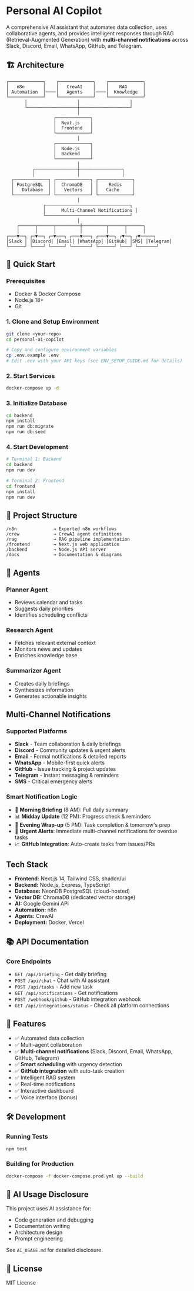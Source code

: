 # Personal AI Copilot

A comprehensive AI assistant that automates data collection, uses collaborative agents, and provides intelligent responses through RAG (Retrieval-Augmented Generation) with **multi-channel notifications** across Slack, Discord, Email, WhatsApp, GitHub, and Telegram.

## 🏗️ Architecture

```
┌─────────────┐    ┌─────────────┐    ┌─────────────┐
│   n8n       │    │   CrewAI    │    │    RAG      │
│ Automation  │────│   Agents    │────│  Knowledge  │
└─────────────┘    └─────────────┘    └─────────────┘
       │                   │                   │
       └───────────────────┼───────────────────┘
                           │
                  ┌─────────────┐
                  │  Next.js    │
                  │  Frontend   │
                  └─────────────┘
                           │
                  ┌─────────────┐
                  │  Node.js    │
                  │  Backend    │
                  └─────────────┘
                           │
          ┌────────────────┼────────────────┐
          │                │                │
  ┌─────────────┐ ┌─────────────┐ ┌─────────────┐
  │ PostgreSQL  │ │  ChromaDB   │ │    Redis    │
  │   Database  │ │   Vectors   │ │   Cache     │
  └─────────────┘ └─────────────┘ └─────────────┘
                           │
              ┌────────────────────────────────┐
              │      Multi-Channel Notifications │
              └────────────────────────────────┘
                           │
    ┌──────┬──────┬─────────┼─────────┬──────┬──────┐
    │      │      │         │         │      │      │
┌───▼──┐ ┌─▼──┐ ┌─▼───┐ ┌───▼───┐ ┌───▼──┐ ┌▼──┐ ┌▼─────┐
│Slack │ │Discord│ │Email│ │WhatsApp│ │GitHub│ │SMS│ │Telegram│
└──────┘ └────┘ └─────┘ └───────┘ └──────┘ └───┘ └───────┘
```

## 🚀 Quick Start

### Prerequisites

- Docker & Docker Compose
- Node.js 18+
- Git

### 1. Clone and Setup Environment

```bash
git clone <your-repo>
cd personal-ai-copilot

# Copy and configure environment variables
cp .env.example .env
# Edit .env with your API keys (see ENV_SETUP_GUIDE.md for details)
```

### 2. Start Services

```bash
docker-compose up -d
```

### 3. Initialize Database

```bash
cd backend
npm install
npm run db:migrate
npm run db:seed
```

### 4. Start Development

```bash
# Terminal 1: Backend
cd backend
npm run dev

# Terminal 2: Frontend
cd frontend
npm install
npm run dev
```

## 📁 Project Structure

```
/n8n              → Exported n8n workflows
/crew             → CrewAI agent definitions
/rag              → RAG pipeline implementation
/frontend         → Next.js web application
/backend          → Node.js API server
/docs             → Documentation & diagrams
```

## 🤖 Agents

### Planner Agent

- Reviews calendar and tasks
- Suggests daily priorities
- Identifies scheduling conflicts

### Research Agent

- Fetches relevant external context
- Monitors news and updates
- Enriches knowledge base

### Summarizer Agent

- Creates daily briefings
- Synthesizes information
- Generates actionable insights

## Multi-Channel Notifications

### Supported Platforms

- **Slack** - Team collaboration & daily briefings
- **Discord** - Community updates & urgent alerts
- **Email** - Formal notifications & detailed reports
- **WhatsApp** - Mobile-first quick alerts
- **GitHub** - Issue tracking & project updates
- **Telegram** - Instant messaging & reminders
- **SMS** - Critical emergency alerts

### Smart Notification Logic

- 🌅 **Morning Briefing** (8 AM): Full daily summary
- 📊 **Midday Update** (12 PM): Progress check & reminders
- 🌆 **Evening Wrap-up** (5 PM): Task completion & tomorrow's prep
- 🚨 **Urgent Alerts**: Immediate multi-channel notifications for overdue tasks
- 📈 **GitHub Integration**: Auto-create tasks from issues/PRs

## Tech Stack

- **Frontend:** Next.js 14, Tailwind CSS, shadcn/ui
- **Backend:** Node.js, Express, TypeScript
- **Database:** NeonDB PostgreSQL (cloud-hosted)
- **Vector DB:** ChromaDB (dedicated vector storage)
- **AI:** Google Gemini API
- **Automation:** n8n
- **Agents:** CrewAI
- **Deployment:** Docker, Vercel

## 📚 API Documentation

### Core Endpoints

- `GET /api/briefing` - Get daily briefing
- `POST /api/chat` - Chat with AI assistant
- `POST /api/tasks` - Add new task
- `GET /api/notifications` - Get notifications
- `POST /webhook/github` - GitHub integration webhook
- `GET /api/integrations/status` - Check all platform connections

## 🎯 Features

- ✅ Automated data collection
- ✅ Multi-agent collaboration
- ✅ **Multi-channel notifications** (Slack, Discord, Email, WhatsApp, GitHub, Telegram)
- ✅ **Smart scheduling** with urgency detection
- ✅ **GitHub integration** with auto-task creation
- ✅ Intelligent RAG system
- ✅ Real-time notifications
- ✅ Interactive dashboard
- ✅ Voice interface (bonus)

## 🛠️ Development

### Running Tests

```bash
npm test
```

### Building for Production

```bash
docker-compose -f docker-compose.prod.yml up --build
```

## 📖 AI Usage Disclosure

This project uses AI assistance for:

- Code generation and debugging
- Documentation writing
- Architecture design
- Prompt engineering

See `AI_USAGE.md` for detailed disclosure.

## 📄 License

MIT License
